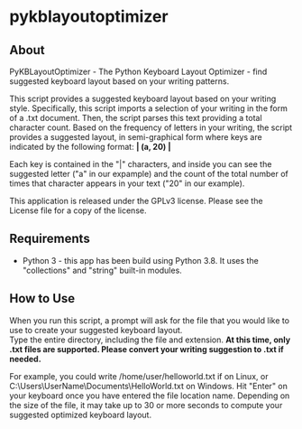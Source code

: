 # pykblayoutoptimizer

## About 
PyKBLayoutOptimizer - The Python Keyboard Layout Optimizer - find suggested keyboard layout based on your writing patterns.

This script provides a suggested keyboard layout based on your writing style.  Specifically, this 
script imports a selection of your writing in the form of a .txt document.  Then, the script 
parses this text providing a total character count.  Based on the frequency of letters in your writing,
the script provides a suggested layout, in semi-graphical form where keys are indicated by the following
format:  **| (a, 20) |**

Each key is contained in the "|" characters, and inside you can see the suggested letter ("a" in our expample)
and the count of the total number of times that character appears in your text ("20" in our example).  

This application is released under the GPLv3 license.  Please see the License file for a copy of the license. 

## Requirements 
* Python 3 - this app has been build using Python 3.8.  It uses the "collections" and "string" built-in modules.

## How to Use  
When you run this script, a prompt will ask for the file that you would like to use to create your suggested keyboard layout.  
Type the entire directory, including the file and extension.  **At this time, only .txt files are supported. Please convert
your writing suggestion to .txt if needed.**

For example, you could write /home/user/helloworld.txt if on Linux, or C:\Users\UserName\Documents\HelloWorld.txt on Windows.
Hit "Enter" on your keyboard once you have entered the file location name.  Depending on the size of the file, it may take up 
to 30 or more seconds to compute your suggested optimized keyboard layout.
